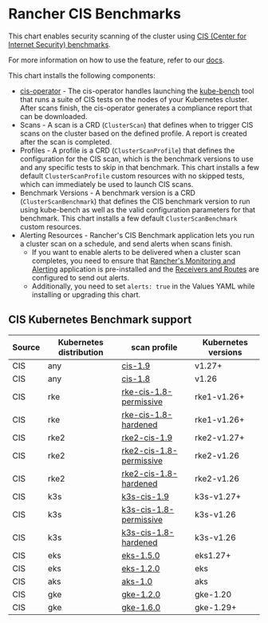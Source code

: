 # Rancher CIS Benchmarks

This chart enables security scanning of the cluster using [CIS (Center for Internet Security) benchmarks](https://www.cisecurity.org/benchmark/kubernetes/).

For more information on how to use the feature, refer to our [docs](https://ranchermanager.docs.rancher.com/how-to-guides/advanced-user-guides/cis-scan-guides).

This chart installs the following components:

- [cis-operator](https://github.com/rancher/cis-operator) - The cis-operator handles launching the [kube-bench](https://github.com/aquasecurity/kube-bench) tool that runs a suite of CIS tests on the nodes of your Kubernetes cluster. After scans finish, the cis-operator generates a compliance report that can be downloaded.
- Scans - A scan is a CRD (`ClusterScan`) that defines when to trigger CIS scans on the cluster based on the defined profile. A report is created after the scan is completed.
- Profiles - A profile is a CRD (`ClusterScanProfile`) that defines the configuration for the CIS scan, which is the benchmark versions to use and any specific tests to skip in that benchmark. This chart installs a few default `ClusterScanProfile` custom resources with no skipped tests, which can immediately be used to launch CIS scans.
- Benchmark Versions - A benchmark version is a CRD (`ClusterScanBenchmark`) that defines the CIS benchmark version to run using kube-bench as well as the valid configuration parameters for that benchmark. This chart installs a few default `ClusterScanBenchmark` custom resources.
- Alerting Resources - Rancher's CIS Benchmark application lets you run a cluster scan on a schedule, and send alerts when scans finish.
    - If you want to enable alerts to be delivered when a cluster scan completes, you need to ensure that [Rancher's Monitoring and Alerting](https://rancher.com/docs/rancher/v2.x/en/monitoring-alerting/v2.5/) application is pre-installed and the [Receivers and Routes](https://rancher.com/docs/rancher/v2.x/en/monitoring-alerting/v2.5/configuration/#alertmanager-config) are configured to send out alerts.
    - Additionally, you need to set `alerts: true` in the Values YAML while installing or upgrading this chart.

## CIS Kubernetes Benchmark support

| Source | Kubernetes distribution | scan profile                                                                                                       | Kubernetes versions |
|--------|-------------------------|--------------------------------------------------------------------------------------------------------------------|---------------------|
| CIS    | any                     | [cis-1.9](https://github.com/aquasecurity/kube-bench/tree/main/cfg/cis-1.9)                                                         | v1.27+              |
| CIS    | any                     | [cis-1.8](https://github.com/aquasecurity/kube-bench/tree/main/cfg/cis-1.8)                                                         | v1.26               |
| CIS    | rke                     | [rke-cis-1.8-permissive](https://github.com/rancher/security-scan/tree/release/v0.5/package/cfg/rke-cis-1.8-permissive)                        | rke1-v1.26+         |
| CIS    | rke                     | [rke-cis-1.8-hardened](https://github.com/rancher/security-scan/tree/release/v0.5/package/cfg/rke-cis-1.8-hardened)                          | rke1-v1.26+         |
| CIS    | rke2                    | [rke2-cis-1.9](https://github.com/rancher/security-scan/tree/release/v0.5/package/cfg/rke2-cis-1.9)                                              | rke2-v1.27+         |
| CIS    | rke2                    | [rke2-cis-1.8-permissive](https://github.com/rancher/security-scan/tree/release/v0.5/package/cfg/rke2-cis-1.8-permissive)                       | rke2-v1.26          |
| CIS    | rke2                    | [rke2-cis-1.8-hardened](https://github.com/rancher/security-scan/tree/release/v0.5/package/cfg/rke2-cis-1.8-hardened)                         | rke2-v1.26          |
| CIS    | k3s                     | [k3s-cis-1.9](https://github.com/rancher/security-scan/tree/release/v0.5/package/cfg/k3s-cis-1.9)                                               | k3s-v1.27+          |
| CIS    | k3s                     | [k3s-cis-1.8-permissive](https://github.com/rancher/security-scan/tree/release/v0.5/package/cfg/k3s-cis-1.8-permissive)                        | k3s-v1.26           |
| CIS    | k3s                     | [k3s-cis-1.8-hardened](https://github.com/rancher/security-scan/tree/release/v0.5/package/cfg/k3s-cis-1.8-hardened)                          | k3s-v1.26           |
| CIS    | eks                     | [eks-1.5.0](https://github.com/aquasecurity/kube-bench/tree/main/cfg/eks-1.5.0)                                                         | eks1.27+                 |
| CIS    | eks                     | [eks-1.2.0](https://github.com/aquasecurity/kube-bench/tree/main/cfg/eks-1.2.0)                                                         | eks                 |
| CIS    | aks                     | [aks-1.0](https://github.com/aquasecurity/kube-bench/tree/main/cfg/aks-1.0)                                                         | aks                 |
| CIS    | gke                     | [gke-1.2.0](https://github.com/aquasecurity/kube-bench/tree/main/cfg/gke-1.2.0)                                                         | gke-1.20            |
| CIS    | gke                     | [gke-1.6.0](https://github.com/aquasecurity/kube-bench/tree/main/cfg/gke-1.6.0)                                                         | gke-1.29+           |
